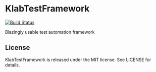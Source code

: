 # KlabTestFramework

[![Build Status](http://your-server:12345/job/badge/icon)](http://your-server:12345/job/http://your-server:12345/job/badge/icon/)

Blazingly usable test automation framework

## License

KlabTestFramework is released under the MIT license. See LICENSE for details.
